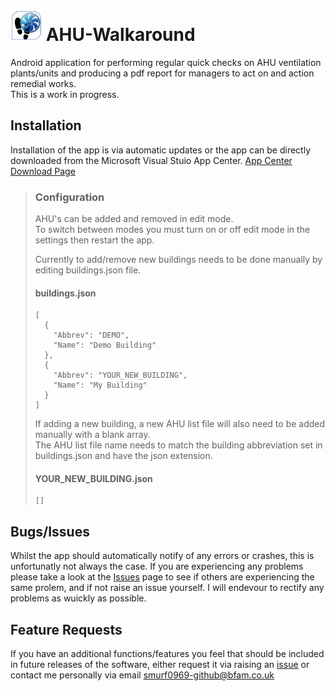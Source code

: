 # <img width="50px" height="50px" src="logo_small.png" alt="Logo"/> AHU-Walkaround 
Android application for performing regular quick checks on AHU ventilation plants/units and producing a pdf report for managers to act on and action remedial works.  
This is a work in progress.

## Installation
Installation of the app is via automatic updates or the app can be directly downloaded from the Microsoft Visual Stuio App Center.
[App Center Download Page](https://install.appcenter.ms/users/smurf0969/apps/ahuwalkaround_android/distribution_groups/public)

> ### Configuration  
> AHU's can be added and removed in edit mode.  
> To switch between modes you must turn on or off edit mode in the settings then restart the app. 
>  
> Currently to add/remove new buildings needs to be done manually by editing buildings.json file.  
> #### buildings.json
> ```
> [
>   {
>     "Abbrev": "DEMO",
>     "Name": "Demo Building"
>   },
>   {
>     "Abbrev": "YOUR_NEW_BUILDING",
>     "Name": "My Building"
>   }
> ]
> ```
> If adding a new building, a new AHU list file will also need to be added manually with a blank array.  
> The AHU list file name needs to match the building abbreviation set in buildings.json and have the json extension.  
> #### YOUR_NEW_BUILDING.json
> ```
> []
> ```

## Bugs/Issues
Whilst the app should automatically notify of any errors or crashes, this is unfortunatly not always the case.
If you are experiencing any problems please take a look at the [Issues](/issues) page to see if others are experiencing the same prolem, and if not raise an issue yourself.
I will endevour to rectify any problems as wuickly as possible.

## Feature Requests
If you have an additional functions/features you feel that should be included in future releases of the software, either request it via raising an [issue](/issues) or contact me personally via email [smurf0969-github@bfam.co.uk](mailto:smurf0969-github@bfam.co.uk)
